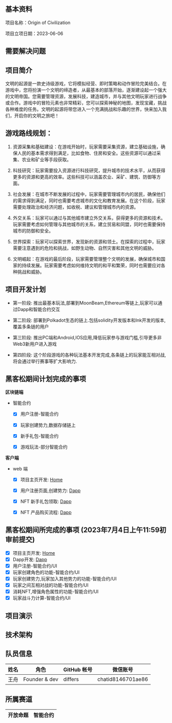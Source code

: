 ## 基本资料

项目名称：Origin of Civilization

项目立项日期：2023-06-06
<!-- 项目背景/起源/需要解决问题/项目介绍/项目演示/技术架构/项目 Logo /项目初审版本/团队信息/所属赛道 -->
## 需要解决问题

## 项目简介

文明的起源是一款史诗级游戏，它将模拟经营、即时策略和动作冒险完美结合。在游戏中，您将扮演一个文明的缔造者，从最基本的部落开始，逐渐建设起一个强大的文明帝国。您需要管理资源，发展科技，建造城市，并与其他文明玩家进行战争或合作。游戏中的冒险元素也非常精彩，您可以探索神秘的地图，发现宝藏，挑战各种难度的任务。文明的起源将带您进入一个充满挑战和乐趣的世界，快来加入我们，开启你的文明之旅吧！

## 游戏路线规划：

 1. 资源采集和基础建设：在游戏开始时，玩家需要采集资源，建立基础设施，确保人民的基本需求得到满足，比如食物、住房和安全。这些资源可以通过采集、农业和矿业等手段获取。

 2. 科技研究：玩家需要投入资源进行科技研究，提升城市的技术水平，从而获得更多的资源和更高的效率。这些科技可以涵盖农业、采矿、建筑、防御等方面。

 3. 社会发展：在城市不断发展的过程中，玩家需要管理城市内的居民，确保他们的需求得到满足，同时也需要考虑城市的文化和教育发展。在这个阶段，玩家需要处理政治和经济问题，如收税、建议和管理城市内的资源。

 4. 外交关系：玩家可以通过与其他城市建立外交关系，获得更多的资源和技术。玩家需要考虑如何管理与其他城市的关系，建立贸易和同盟，同时也需要保持城市的防御和安全。

 5. 世界探索：玩家可以探索世界，发现新的资源和领土。在探索的过程中，玩家需要注意遇到的危险和挑战，如野生动物、自然灾害和其他文明的威胁。

 6. 文明崛起：在游戏的最后阶段，玩家需要管理整个文明的发展，确保城市和国家的持续发展。玩家需要考虑如何维持文明的和平和繁荣，同时也需要应对各种挑战和威胁。


## 项目开发计划

- 第一阶段:
	推出最基本玩法,部署到MoonBeam,Ethereum等链上,玩家可以通过Dapp和智能合约交互

- 第二阶段:
	部署到Polkadot生态的链上.包括solidity开发版本和Ink开发的版本,覆盖多条链的用户

- 第三阶段:
	推出PC端和Android,IOS应用,降低玩家参与游戏门槛,引导更多非Web3新用户进入游戏
- 第四阶段:
  这个阶段游戏的各种玩法基本开发完成,各条链上的玩家能互相对战,将会通过举行赛事等扩大影响力.

## 黑客松期间计划完成的事项


**区块链端**
- 智能合约

  - [x] 用户注册-智能合约
  - [x] 玩家创建势力,数据存储链上
  - [x] 新手礼包-智能合约
  - [x] 游戏玩法-部分智能合约


**客户端**
- web 端
  - [x] 项目主页开发: [Home](https://civi.ink/)
  - [x] 用户注册页面,创建势力: [Dapp](https://app.civi.ink)
  - [x] NFT 新手礼包领取: [Dapp](https://app.civi.ink)
  - [x] NFT 产品购买流程: [Dapp](https://app.civi.ink)


## 黑客松期间所完成的事项 (2023年7月4日上午11:59初审前提交)
  - [x] 项目主页开发: [Home](https://civi.ink/)
  - [x] Dapp开发: [Dapp](https://app.civi.ink/)
  - [x] 用户注册-智能合约/UI
  - [x] 玩家创建角色的功能-智能合约/UI
  - [x] 玩家创建势力,玩家加入其他势力的功能-智能合约/UI
  - [x] 玩家之间互相对战的功能-智能合约/UI
  - [x] 消耗NFT,增强角色属性的功能-智能合约/UI
  - [x] 玩家战斗力计算-智能合约/UI
## 项目演示

## 技术架构

## 队员信息

| 姓名          | 角色         | GitHub 帐号  | 微信账号     |
| -------------| ------------| ----------- | ----------- |
| 王舟       | Founder & dev  | differs   | chatid8146701ae86  |

## 所属赛道 
|开放命题|智能合约|
|-------|-------|

